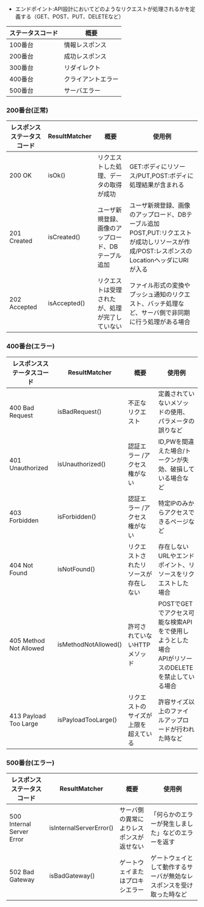 - エンドポイント:API設計においてどのようなリクエストが処理されるかを定義する（GET、POST、PUT、DELETEなど）

| ステータスコード | 概要        |
|----------|-----------|
| 100番台    | 情報レスポンス   |
| 200番台    | 成功レスポンス   |
| 300番台    | リダイレクト    |
| 400番台    | クライアントエラー |
| 500番台    | サーバエラー    |

### 200番台(正常)

| レスポンスステータスコード | ResultMatcher | 概要                         | 使用例                                                                                     |
|---------------|---------------|----------------------------|-----------------------------------------------------------------------------------------|
| 200 OK        | isOk()        | リクエストした処理、データの取得が成功        | GET:ボディにリソース/PUT,POST:ボディに処理結果が含まれる                                                     |
| 201 Created   | isCreated()   | ユーザ新規登録、画像のアップロード、DBテーブル追加 | ユーザ新規登録、画像のアップロード、DBテーブル追加 <br> POST,PUT:リクエストが成功しリソースが作成/POST:レスポンスのLocationヘッダにURIが入る |
| 202 Accepted  | isAccepted()  | リクエストは受理されたが、処理が完了していない    | ファイル形式の変換やプッシュ通知のリクエスト、バッチ処理など、サーバ側で非同期に行う処理がある場合                                       |

### 400番台(エラー)

| レスポンスステータスコード          | ResultMatcher        | 概要                 | 使用例                                                             |
|------------------------|----------------------|--------------------|-----------------------------------------------------------------|
| 400 Bad Request        | isBadRequest()       | 不正なリクエスト           | 定義されていないメソッドの使用、パラメータの誤りなど                                      |
| 401 Unauthorized       | isUnauthorized()     | 認証エラー /アクセス権がない    | ID,PWを間違えた場合/トークンが失効、破損している場合など                                 | 
| 403 Forbidden          | isForbidden()        | 認証エラー /アクセス権がない    | 特定IPのみからアクセスできるページなど                                            |
| 404 Not Found          | isNotFound()         | リクエストされたリソースが存在しない | 存在しないURLやエンドポイント、リソースをリクエストした場合                                 |
| 405 Method Not Allowed | isMethodNotAllowed() | 許可されていないHTTPメソッド   | POSTでGETでアクセス可能な検索APIをで使用しようとした場合 <br> APIがリソースのDELETEを禁止している場合 |
| 413 Payload Too Large  | isPayloadTooLarge()  | リクエストのサイズが上限を超えている | 許容サイズ以上のファイルアップロードが行われた時など                                      |

### 500番台(エラー)

| レスポンスステータスコード             | ResultMatcher           | 概要                   | 使用例                                |
|---------------------------|-------------------------|----------------------|------------------------------------|
| 500 Internal Server Error | isInternalServerError() | サーバ側の異常によりレスポンスが返せない | 「何らかのエラーが発生しました」などのエラーを返す          |
| 502 Bad Gateway           | isBadGateway()          | ゲートウェイまたはプロキシエラー     | ゲートウェイとして動作するサーバが無効なレスポンスを受け取った時など |
